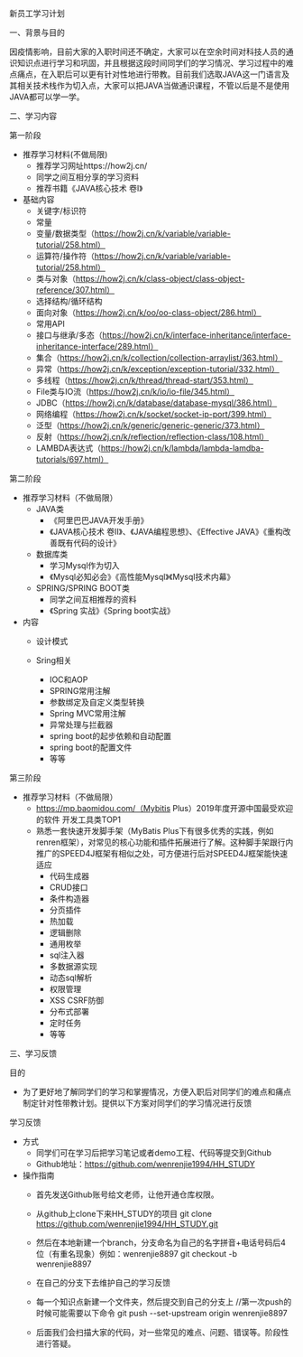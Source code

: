 新员工学习计划



一、背景与目的

因疫情影响，目前大家的入职时间还不确定，大家可以在空余时间对科技人员的通识知识点进行学习和巩固，并且根据这段时间同学们的学习情况、学习过程中的难点痛点，在入职后可以更有针对性地进行带教。目前我们选取JAVA这一门语言及其相关技术栈作为切入点，大家可以把JAVA当做通识课程，不管以后是不是使用JAVA都可以学一学。

二、学习内容

第一阶段

- 推荐学习材料(不做局限)
  - 推荐学习网址https://how2j.cn/ 
  - 同学之间互相分享的学习资料
  - 推荐书籍《JAVA核心技术 卷I》
- 基础内容
  - 关键字/标识符
  - 常量
  - 变量/数据类型（https://how2j.cn/k/variable/variable-tutorial/258.html）
  - 运算符/操作符（https://how2j.cn/k/variable/variable-tutorial/258.html）
  - 类与对象（https://how2j.cn/k/class-object/class-object-reference/307.html）
  - 选择结构/循环结构
  - 面向对象（https://how2j.cn/k/oo/oo-class-object/286.html）
  - 常用API
  - 接口与继承/多态（https://how2j.cn/k/interface-inheritance/interface-inheritance-interface/289.html）
  - 集合（https://how2j.cn/k/collection/collection-arraylist/363.html）
  - 异常（https://how2j.cn/k/exception/exception-tutorial/332.html）
  - 多线程（https://how2j.cn/k/thread/thread-start/353.html）
  - File类与IO流（https://how2j.cn/k/io/io-file/345.html）
  - JDBC（https://how2j.cn/k/database/database-mysql/386.html）
  - 网络编程（https://how2j.cn/k/socket/socket-ip-port/399.html）
  - 泛型（https://how2j.cn/k/generic/generic-generic/373.html）
  - 反射（https://how2j.cn/k/reflection/reflection-class/108.html）
  - LAMBDA表达式（https://how2j.cn/k/lambda/lambda-lamdba-tutorials/697.html）
  

第二阶段

- 推荐学习材料（不做局限）
  - JAVA类
    - 《阿里巴巴JAVA开发手册》
    - 《JAVA核心技术 卷II》、《JAVA编程思想》、《Effective JAVA》《重构改善既有代码的设计》
  - 数据库类
    - 学习Mysql作为切入
    - 《Mysql必知必会》《高性能Mysql》《Mysql技术内幕》
  - SPRING/SPRING BOOT类
    - 同学之间互相推荐的资料
    - 《Spring 实战》《Spring boot实战》
- 内容
  - 设计模式
    
  - Sring相关
    - IOC和AOP
    - SPRING常用注解
    - 参数绑定及自定义类型转换
    - Spring MVC常用注解
    - 异常处理与拦截器
    - spring boot的起步依赖和自动配置
    - spring boot的配置文件
    - 等等

第三阶段

- 推荐学习材料（不做局限）
  - https://mp.baomidou.com/（Mybitis Plus）2019年度开源中国最受欢迎的软件 开发工具类TOP1
  - 熟悉一套快速开发脚手架（MyBatis Plus下有很多优秀的实践，例如renren框架），对常见的核心功能和插件拓展进行了解。这种脚手架跟行内推广的SPEED4J框架有相似之处，可方便进行后对SPEED4J框架能快速适应
    - 代码生成器
    - CRUD接口
    - 条件构造器
    - 分页插件
    - 热加载
    - 逻辑删除
    - 通用枚举
    - sql注入器
    - 多数据源实现
    - 动态sql解析
    - 权限管理
    - XSS CSRF防御
    - 分布式部署
    - 定时任务
    - 等等

三、学习反馈

目的

- 为了更好地了解同学们的学习和掌握情况，方便入职后对同学们的难点和痛点制定针对性带教计划。提供以下方案对同学们的学习情况进行反馈

学习反馈

- 方式
  - 同学们可在学习后把学习笔记或者demo工程、代码等提交到Github
  - Github地址：https://github.com/wenrenjie1994/HH_STUDY
- 操作指南
  - ⾸先发送Github账号给⽂⽼师，让他开通仓库权限。
  - 从github上clone下来HH_STUDY的项目
        git clone https://github.com/wenrenjie1994/HH_STUDY.git
  - 然后在本地新建一个branch，分支命名为自己的名字拼音+电话号码后4位（有重名现象）例如：wenrenjie8897
        git checkout -b wenrenjie8897
  - 在自己的分支下去维护自己的学习反馈
    
  - 每一个知识点新建一个文件夹，然后提交到自己的分支上
        //第一次push的时候可能需要以下命令
        git push --set-upstream origin wenrenjie8897
  - 后面我们会扫描大家的代码，对一些常见的难点、问题、错误等。阶段性进行答疑。
    


